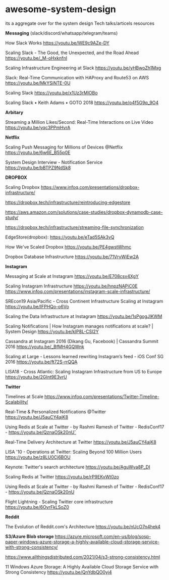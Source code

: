 # awesome-system-design
its a aggregate over for the system design Tech talks/articels resources


**Messaging** (slack/discord/whatsapp/telegram/teams)

How Slack Works
https://youtu.be/WE9c9AZe-DY

Scaling Slack - The Good, the Unexpected, and the Road Ahead
https://youtu.be/_M-oHxknfnI

Scaling Infrastructure Engineering at Slack
https://youtu.be/yHBwoZh1Mxg


Slack: Real-Time Communication with HAProxy and Route53 on AWS
https://youtu.be/MkYSiNTE-0U

Scaling Slack
https://youtu.be/x1Uz3rMlOBo

Scaling Slack • Keith Adams • GOTO 2018
https://youtu.be/o4f5G9q_9O4



**Arbitary**

Streaming a Million Likes/Second: Real-Time Interactions on Live Video
https://youtu.be/yqc3PPmHvrA


**Netflix**

Scaling Push Messaging for Millions of Devices @Netflix
https://youtu.be/6w6E_B55p0E

System Design Interview - Notification Service
https://youtu.be/bBTPZ9NdSk8

**DROPBOX**

Scaling Dropbox
https://www.infoq.com/presentations/dropbox-infrastructure/

https://dropbox.tech/infrastructure/reintroducing-edgestore

https://aws.amazon.com/solutions/case-studies/dropbox-dynamodb-case-study/

https://dropbox.tech/infrastructure/streaming-file-synchronization

EdgeStore(dropbox):
https://youtu.be/eTad5SAk3vQ

How We've Scaled Dropbox
https://youtu.be/PE4gwstWhmc

Dropbox Database Infrastructure
https://youtu.be/71VryWiEw2A


**Instagram**

Messaging at Scale at Instagram
https://youtu.be/E708csv4XgY

Scaling Instagram Infrastructure
https://youtu.be/hnpzNAPiC0E
https://www.infoq.com/presentations/instagram-scale-infrastructure/

SREcon19 Asia/Pacific - Cross Continent Infrastructure Scaling at Instagram
https://youtu.be/IFPHQo-o6Vo

Scaling the Data Infrastructure at Instagram
https://youtu.be/1sPgogJlKWM

Scaling Notifications | How Instagram manages notifications at scale? | System Design
https://youtu.be/kIP8L-CSl2Y

Cassandra at Instagram 2016 (Dikang Gu, Facebook) | Cassandra Summit 2016
https://youtu.be/_BfMH4GQWnk

Scaling at Large - Lessons learned rewriting Instagram’s feed - iOS Conf SG 2016
https://youtu.be/ft72S-rrQQA

LISA18 - Cross Atlantic: Scaling Instagram Infrastructure from US to Europe
https://youtu.be/2GInt9E3vrU


**Twitter**

Timelines at Scale
https://www.infoq.com/presentations/Twitter-Timeline-Scalability/

Real-Time & Personalized Notifications @Twitter
https://youtu.be/J5auCY4ajK8

Using Redis at Scale at Twitter - by Rashmi Ramesh of Twitter - RedisConf17 -
https://youtu.be/QznaOSk20nUˇ

Real-Time Delivery Architecture at Twitter
https://youtu.be/J5auCY4ajK8

LISA '10 - Operations at Twitter: Scaling Beyond 100 Million Users
https://youtu.be/z8LU0Cj6BOU

Keynote: Twitter's search architecture
https://youtu.be/AguWva8P_DI

Scaling Redis at Twitter
https://youtu.be/rP9EKvWt0zo

Using Redis at Scale at Twitter - by Rashmi Ramesh of Twitter - RedisConf17 -
https://youtu.be/QznaOSk20nU

Flight Lightning - Scaling Twitter core infrastructure
https://youtu.be/6OvrFkLSoZ0


**Reddit**

The Evolution of Reddit.com's Architecture
https://youtu.be/nUcO7n4hek4


**S3/Azure Blob storage**
https://azure.microsoft.com/en-us/blog/sosp-paper-windows-azure-storage-a-highly-available-cloud-storage-service-with-strong-consistency/

https://www.allthingsdistributed.com/2021/04/s3-strong-consistency.html

11 Windows Azure Storage: A Highly Available Cloud Storage Service with Strong Consistency
https://youtu.be/QnYdbQO0yj4




